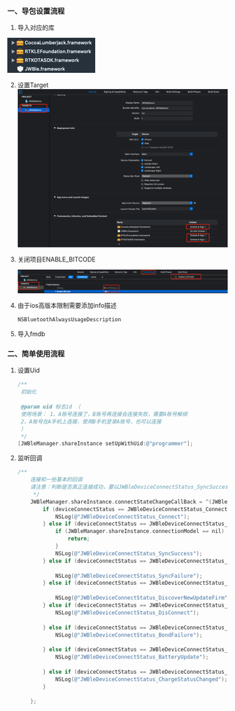 

### 一、导包设置流程

1. 导入对应的库

![image-20200228161912437](image-20200228161912437.png)

2. 设置Target![image-20200228162154243](image-20200228162154243.png)

3. 关闭项目ENABLE_BITCODE

   ![image-20200228162306556](image-20200228162306556.png)

4. 由于ios高版本限制需要添加info描述

   ```objective-c
   NSBluetoothAlwaysUsageDescription
   ```

5. 导入fmdb

### 二、简单使用流程

1. 设置Uid

   ```objective-c
   /**
    初始化
    
    @param uid 标志id （
    使用场景： 1、A账号连接了，B账号再连接会连接失败，需要A账号解绑
    2、A账号在A手机上连接，使用B手机登录A账号，也可以连接
    ）
    */
   [JWBleManager.shareInstance setUpWithUid:@"programmer"];
   ```

2. 监听回调

   ```objective-c
   /**
       连接和一些基本的回调
       请注意：判断是否真正连接成功，要以JWBleDeviceConnectStatus_SyncSuccess为准
        */
       JWBleManager.shareInstance.connectStateChangeCallBack = ^(JWBleDeviceConnectStatus deviceConnectStatus) {
           if (deviceConnectStatus == JWBleDeviceConnectStatus_Connect) {
               NSLog(@"JWBleDeviceConnectStatus_Connect");
           } else if (deviceConnectStatus == JWBleDeviceConnectStatus_SyncSuccess) {
               if (JWBleManager.shareInstance.connectionModel == nil) {
                   return;
               }
               NSLog(@"JWBleDeviceConnectStatus_SyncSuccess");
           } else if (deviceConnectStatus == JWBleDeviceConnectStatus_SyncFailure) {
   
               NSLog(@"JWBleDeviceConnectStatus_SyncFailure");
           } else if (deviceConnectStatus == JWBleDeviceConnectStatus_DiscoverNewUpdateFirm) {
   
               NSLog(@"JWBleDeviceConnectStatus_DiscoverNewUpdateFirm");
           } else if (deviceConnectStatus == JWBleDeviceConnectStatus_DisConnect) {
               NSLog(@"JWBleDeviceConnectStatus_DisConnect");
   
           } else if (deviceConnectStatus == JWBleDeviceConnectStatus_BondFailure) {
               NSLog(@"JWBleDeviceConnectStatus_BondFailure");
   
           } else if (deviceConnectStatus == JWBleDeviceConnectStatus_BatteryUpdate) {
               NSLog(@"JWBleDeviceConnectStatus_BatteryUpdate");
   
           } else if (deviceConnectStatus == JWBleDeviceConnectStatus_ChargeStatusChanged) {
               NSLog(@"JWBleDeviceConnectStatus_ChargeStatusChanged");
           }
   
       };
   ```

   